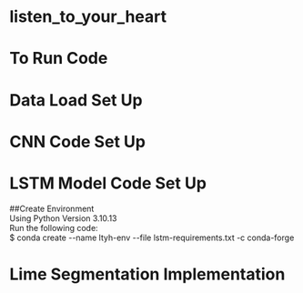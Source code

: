 # listen_to_your_heart <br>

# To Run Code  <br>


# Data Load Set Up  <br>


# CNN Code Set Up  <br>

# LSTM Model Code Set Up 
##Create Environment <br>
Using Python Version 3.10.13 <br>
Run the following code: <br>
$ conda create --name ltyh-env --file lstm-requirements.txt -c conda-forge <br>

# Lime Segmentation Implementation 



